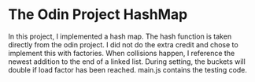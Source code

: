 # The Odin Project HashMap

In this project, I implemented a hash map. The hash function is taken directly from the odin project. I did not do the extra credit and chose to implement this with factories. When collisions happen, I reference the newest addition to the end of a linked list. During setting, the buckets will double if load factor has been reached. main.js contains the testing code.